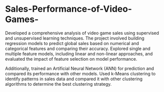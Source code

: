 # Sales-Performance-of-Video-Games-
Developed a comprehensive analysis of video game sales using supervised and unsupervised learning techniques. The project involved building regression models to predict global sales based on numerical and categorical features and comparing their accuracy. Explored single and multiple feature models, including linear and non-linear approaches, and evaluated the impact of feature selection on model performance.

Additionally, trained an Artificial Neural Network (ANN) for prediction and compared its performance with other models. Used k-Means clustering to identify patterns in sales data and compared it with other clustering algorithms to determine the best clustering strategy.

